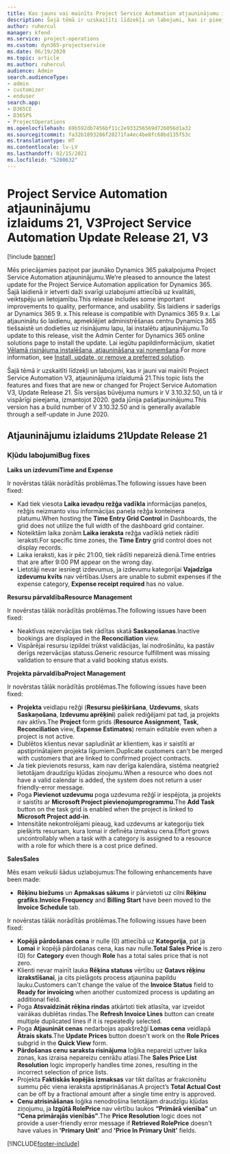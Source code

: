 ```yaml
---
title: Kas jauns vai mainīts Project Service Automation atjauninājumu izlaidumā 21, V3
description: Šajā tēmā ir uzskaitīti līdzekļi un labojumi, kas ir pieejami Project Service Automation atjauninājumu izlaidumā 21, V3.
author: ruhercul
manager: kfend
ms.service: project-operations
ms.custom: dyn365-projectservice
ms.date: 06/19/2020
ms.topic: article
ms.author: ruhercul
audience: Admin
search.audienceType:
- admin
- customizer
- enduser
search.app:
- D365CE
- D365PS
- ProjectOperations
ms.openlocfilehash: 69b592db7456bf11c2e933256569d726056d1a32
ms.sourcegitcommit: fa32b1893286f20271fa4ec4be8fc68bd135f53c
ms.translationtype: HT
ms.contentlocale: lv-LV
ms.lasthandoff: 02/15/2021
ms.locfileid: "5280632"
---
```

# <a name="project-service-automation-update-release-21-v3"></a><span data-ttu-id="1e8bb-103">Project Service Automation atjauninājumu izlaidums 21, V3</span><span class="sxs-lookup"><span data-stu-id="1e8bb-103">Project Service Automation Update Release 21, V3</span></span>

[!include [banner](../includes/psa-now-project-operations.md)]

<span data-ttu-id="1e8bb-104">Mēs priecājamies paziņot par jaunāko Dynamics 365 pakalpojuma Project Service Automation atjauninājumu.</span><span class="sxs-lookup"><span data-stu-id="1e8bb-104">We’re pleased to announce the latest update for the Project Service Automation application for Dynamics 365.</span></span> <span data-ttu-id="1e8bb-105">Šajā laidienā ir ietverti daži svarīgi uzlabojumi attiecībā uz kvalitāti, veiktspēju un lietojamību.</span><span class="sxs-lookup"><span data-stu-id="1e8bb-105">This release includes some important improvements to quality, performance, and usability.</span></span> <span data-ttu-id="1e8bb-106">Šis laidiens ir saderīgs ar Dynamics 365 9. x.</span><span class="sxs-lookup"><span data-stu-id="1e8bb-106">This release is compatible with Dynamics 365 9.x.</span></span> <span data-ttu-id="1e8bb-107">Lai atjauninātu šo laidienu, apmeklējiet administrēšanas centru Dynamics 365 tiešsaistē un dodieties uz risinājumu lapu, lai instalētu atjauninājumu.</span><span class="sxs-lookup"><span data-stu-id="1e8bb-107">To update to this release, visit the Admin Center for Dynamics 365 online solutions page to install the update.</span></span> <span data-ttu-id="1e8bb-108">Lai iegūtu papildinformācijum, skatiet [Vēlamā risinājuma instalēšana, atjaunināšana vai noņemšana](https://docs.microsoft.com/power-platform/admin/install-remove-preferred-solution).</span><span class="sxs-lookup"><span data-stu-id="1e8bb-108">For more information, see [Install, update, or remove a preferred solution](https://docs.microsoft.com/power-platform/admin/install-remove-preferred-solution).</span></span>

<span data-ttu-id="1e8bb-109">Šajā tēmā ir uzskaitīti līdzekļi un labojumi, kas ir jauni vai mainīti Project Service Automation V3, atjauninājuma izlaidumā 21.</span><span class="sxs-lookup"><span data-stu-id="1e8bb-109">This topic lists the features and fixes that are new or changed for Project Service Automation V3, Update Release 21.</span></span> <span data-ttu-id="1e8bb-110">Šīs versijas būvējuma numurs ir V 3.10.32.50, un tā ir vispārīgi pieejama, izmantojot 2020. gada jūnija pašatjauninājumu.</span><span class="sxs-lookup"><span data-stu-id="1e8bb-110">This version has a build number of V 3.10.32.50 and is generally available through a self-update in June 2020.</span></span>

## <a name="update-release-21"></a><span data-ttu-id="1e8bb-111">Atjauninājumu izlaidums 21</span><span class="sxs-lookup"><span data-stu-id="1e8bb-111">Update Release 21</span></span>

### <a name="bug-fixes"></a><span data-ttu-id="1e8bb-112">Kļūdu labojumi</span><span class="sxs-lookup"><span data-stu-id="1e8bb-112">Bug fixes</span></span>

<span data-ttu-id="1e8bb-113">**Laiks un izdevumi**</span><span class="sxs-lookup"><span data-stu-id="1e8bb-113">**Time and Expense**</span></span>

<span data-ttu-id="1e8bb-114">Ir novērstas tālāk norādītās problēmas.</span><span class="sxs-lookup"><span data-stu-id="1e8bb-114">The following issues have been fixed:</span></span>

- <span data-ttu-id="1e8bb-115">Kad tiek viesota **Laika ievadņu režģa vadīkla** informācijas paneļos, režģis neizmanto visu informācijas paneļa režģa konteinera platumu.</span><span class="sxs-lookup"><span data-stu-id="1e8bb-115">When hosting the **Time Entry Grid Control** in Dashboards, the grid does not utilize the full width of the dashboard grid container.</span></span>
- <span data-ttu-id="1e8bb-116">Noteiktām laika zonām **Laika ieraksta** režģa vadīklā netiek rādīti ieraksti.</span><span class="sxs-lookup"><span data-stu-id="1e8bb-116">For specific time zones, the **Time Entry** grid control does not display records.</span></span>
- <span data-ttu-id="1e8bb-117">Laika ieraksti, kas ir pēc 21:00, tiek rādīti nepareizā dienā.</span><span class="sxs-lookup"><span data-stu-id="1e8bb-117">Time entries that are after 9:00 PM appear on the wrong day.</span></span>
- <span data-ttu-id="1e8bb-118">Lietotāji nevar iesniegt izdevumus, ja izdevumu kategorijai **Vajadzīga izdevumu kvīts** nav vērtības.</span><span class="sxs-lookup"><span data-stu-id="1e8bb-118">Users are unable to submit expenses if the expense category, **Expense receipt required** has no value.</span></span>

<span data-ttu-id="1e8bb-119">**Resursu pārvaldība**</span><span class="sxs-lookup"><span data-stu-id="1e8bb-119">**Resource Management**</span></span>

<span data-ttu-id="1e8bb-120">Ir novērstas tālāk norādītās problēmas.</span><span class="sxs-lookup"><span data-stu-id="1e8bb-120">The following issues have been fixed:</span></span>

- <span data-ttu-id="1e8bb-121">Neaktīvas rezervācijas tiek rādītas skatā **Saskaņošanas**.</span><span class="sxs-lookup"><span data-stu-id="1e8bb-121">Inactive bookings are displayed in the **Reconciliation** view.</span></span>
- <span data-ttu-id="1e8bb-122">Vispārējai resursu izpildei trūkst validācijas, lai nodrošinātu, ka pastāv derīgs rezervācijas statuss.</span><span class="sxs-lookup"><span data-stu-id="1e8bb-122">Generic resource fulfillment was missing validation to ensure that a valid booking status exists.</span></span>

<span data-ttu-id="1e8bb-123">**Projekta pārvaldība**</span><span class="sxs-lookup"><span data-stu-id="1e8bb-123">**Project Management**</span></span>

<span data-ttu-id="1e8bb-124">Ir novērstas tālāk norādītās problēmas.</span><span class="sxs-lookup"><span data-stu-id="1e8bb-124">The following issues have been fixed:</span></span>

- <span data-ttu-id="1e8bb-125">**Projekta** veidlapu režģi (**Resursu piešķiršana**, **Uzdevums**, skats **Saskaņošana**, **Izdevumu aprēķini**) paliek rediģējami pat tad, ja projekts nav aktīvs.</span><span class="sxs-lookup"><span data-stu-id="1e8bb-125">The **Project** form grids (**Resource Assignment**, **Task**, **Reconciliation** view, **Expense Estimates**) remain editable even when a project is not active.</span></span>
- <span data-ttu-id="1e8bb-126">Dublētos klientus nevar sapludināt ar klientiem, kas ir saistīti ar apstiprinātajiem projekta līgumiem.</span><span class="sxs-lookup"><span data-stu-id="1e8bb-126">Duplicate customers can't be merged with customers that are linked to confirmed project contracts.</span></span>
- <span data-ttu-id="1e8bb-127">Ja tiek pievienots resurss, kam nav derīga kalendāra, sistēma neatgriež lietotājam draudzīgu kļūdas ziņojumu.</span><span class="sxs-lookup"><span data-stu-id="1e8bb-127">When a resource who does not have a valid calendar is added, the system does not return a user friendly-error message.</span></span>
- <span data-ttu-id="1e8bb-128">Poga **Pievienot uzdevumu** poga uzdevuma režģī ir iespējota, ja projekts ir saistīts ar **Microsoft Project pievienojumprogrammu**.</span><span class="sxs-lookup"><span data-stu-id="1e8bb-128">The **Add Task** button on the task grid is enabled when the project is linked to **Microsoft Project add-in**.</span></span>
- <span data-ttu-id="1e8bb-129">Intensitāte nekontrolējami pieaug, kad uzdevums ar kategoriju tiek piešķirts resursam, kura lomai ir definēta izmaksu cena.</span><span class="sxs-lookup"><span data-stu-id="1e8bb-129">Effort grows uncontrollably when a task with a category is assigned to a resource with a role for which there is a cost price defined.</span></span>

<span data-ttu-id="1e8bb-130">**Sales**</span><span class="sxs-lookup"><span data-stu-id="1e8bb-130">**Sales**</span></span>

<span data-ttu-id="1e8bb-131">Mēs esam veikuši šādus uzlabojumus:</span><span class="sxs-lookup"><span data-stu-id="1e8bb-131">The following enhancements have been made:</span></span>

- <span data-ttu-id="1e8bb-132">**Rēķinu biežums** un **Apmaksas sākums** ir pārvietoti uz cilni **Rēķinu grafiks**.</span><span class="sxs-lookup"><span data-stu-id="1e8bb-132">**Invoice Frequency** and **Billing Start** have been moved to the **Invoice Schedule** tab.</span></span>

<span data-ttu-id="1e8bb-133">Ir novērstas tālāk norādītās problēmas.</span><span class="sxs-lookup"><span data-stu-id="1e8bb-133">The following issues have been fixed:</span></span>

- <span data-ttu-id="1e8bb-134">**Kopējā pārdošanas cena** ir nulle (0) attiecībā uz **Kategorija**, pat ja **Lomai** ir kopējā pārdošanas cena, kas nav nulle.</span><span class="sxs-lookup"><span data-stu-id="1e8bb-134">**Total Sales Price** is zero (0) for **Category** even though **Role** has a total sales price that is not zero.</span></span>
- <span data-ttu-id="1e8bb-135">Klienti nevar mainīt lauka **Rēķina statuss** vērtību uz **Gatavs rēķinu izrakstīšanai**, ja cits pielāgots process atjaunina papildu lauku.</span><span class="sxs-lookup"><span data-stu-id="1e8bb-135">Customers can't change the value of the **Invoice Status** field to **Ready for invoicing** when another customized process is updating an additional field.</span></span>
- <span data-ttu-id="1e8bb-136">Poga **Atsvaidzināt rēķina rindas** atkārtoti tiek atlasīta, var izveidot vairākas dublētas rindas.</span><span class="sxs-lookup"><span data-stu-id="1e8bb-136">The **Refresh Invoice Lines** button can create multiple duplicated lines if it is repeatedly selected.</span></span>
- <span data-ttu-id="1e8bb-137">Poga **Atjaunināt cenas** nedarbojas apakšrežģī **Lomas cena** veidlapā **Ātrais skats**.</span><span class="sxs-lookup"><span data-stu-id="1e8bb-137">The **Update Prices** button doesn't work on the **Role Prices** subgrid in the **Quick View** form.</span></span>
- <span data-ttu-id="1e8bb-138">**Pārdošanas cenu saraksta risinājuma** loģika nepareizi uztver laika zonas, kas izraisa nepareizu cenrāžu atlasi.</span><span class="sxs-lookup"><span data-stu-id="1e8bb-138">The **Sales Price List Resolution** logic improperly handles time zones, resulting in the incorrect selection of price lists.</span></span>
- <span data-ttu-id="1e8bb-139">Projekta **Faktiskās kopējās izmaksas** var tikt dalītas ar frakcionētu summu pēc viena ieraksta apstiprināšanas.</span><span class="sxs-lookup"><span data-stu-id="1e8bb-139">A project’s **Total Actual Cost** can be off by a fractional amount after a single time entry is approved.</span></span>
- <span data-ttu-id="1e8bb-140">**Cenu atrisināšanas** loģika nenodrošina lietotājam draudzīgu kļūdas ziņojumu, ja **Izgūtā RolePrice** nav vērtību laukos **“Primārā vienība”** un **“Cena primārajās vienībās”**.</span><span class="sxs-lookup"><span data-stu-id="1e8bb-140">The **Price Resolution** logic does not provide a user-friendly error message if **Retrieved RolePrice** doesn't have values in **'Primary Unit'** and **'Price In Primary Unit'** fields.</span></span>


[!INCLUDE[footer-include](../includes/footer-banner.md)]